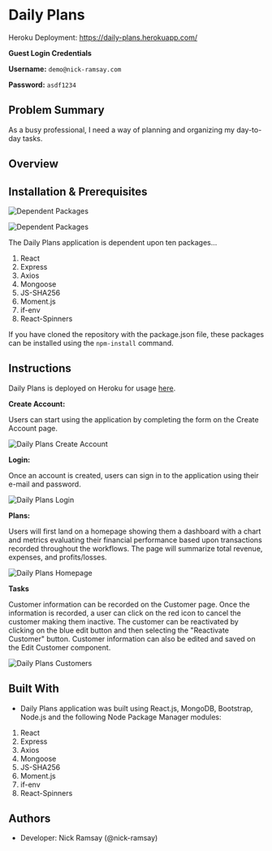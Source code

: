 # Daily Plans

Heroku Deployment: https://daily-plans.herokuapp.com/

**Guest Login Credentials**

**Username:** ```demo@nick-ramsay.com```

**Password:** ```asdf1234```

## Problem Summary 
As a busy professional, I need a way of planning and organizing my day-to-day tasks.

## Overview


## Installation & Prerequisites

![Dependent Packages](https://github.com/nick-ramsay/readme-images/blob/master/daily-plans/dependent-react-packages.jpg?raw=true)

![Dependent Packages](https://github.com/nick-ramsay/readme-images/blob/master/daily-plans/dependent-packages.jpg?raw=true)

The Daily Plans application is dependent upon ten packages...

 1. React
 2. Express
 3. Axios
 4. Mongoose
 5. JS-SHA256
 6. Moment.js
 7. if-env
 8. React-Spinners
 
If you have cloned the repository with the package.json file, these packages can be installed using the ```npm-install``` command.

## Instructions

Daily Plans is deployed on Heroku for usage [here](https://daily-plans.herokuapp.com).

**Create Account:**

Users can start using the application by completing the form on the Create Account page.

![Daily Plans Create Account](https://github.com/nick-ramsay/readme-images/blob/master/daily-plans/create-account.jpg?raw=true)

**Login:**

Once an account is created, users can sign in to the application using their e-mail and password.

![Daily Plans Login](https://github.com/nick-ramsay/readme-images/blob/master/daily-plans/login.jpg?raw=true)

**Plans:**

Users will first land on a homepage showing them a dashboard with a chart and metrics evaluating their financial performance based upon transactions recorded throughout the workflows. The page will summarize total revenue, expenses, and profits/losses.

![Daily Plans Homepage](https://github.com/nick-ramsay/readme-images/blob/master/daily-plans/homepage-metrics.jpg?raw=true)

**Tasks**

Customer information can be recorded on the Customer page. Once the information is recorded, a user can click on the red icon to cancel the customer making them inactive. The customer can be reactivated by clicking on the blue edit button and then selecting the "Reactivate Customer" button. Customer information can also be edited and saved on the Edit Customer component.

![Daily Plans Customers](https://github.com/nick-ramsay/readme-images/blob/master/daily-plans/customers.jpg?raw=true)

## Built With
- Daily Plans application was built using React.js, MongoDB, Bootstrap, Node.js and the following Node Package Manager modules:

 1. React
 2. Express
 3. Axios
 4. Mongoose
 5. JS-SHA256
 6. Moment.js
 7. if-env
 8. React-Spinners

## Authors 
- Developer: Nick Ramsay (@nick-ramsay)
